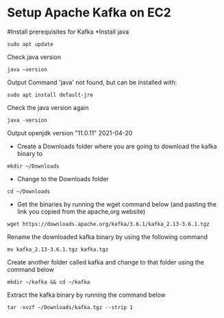 # Setup Apache Kafka on EC2
#Install prerequisites for Kafka
*Install java
```
sudo apt update
```
Check java version
```
java –version
```
Output
Command 'java' not found, but can be installed with:
```
sudo apt install default-jre
```
Check the java version again
```
java -version
```
Output
openjdk version "11.0.11" 2021-04-20

* Create a Downloads folder where you are going to download the kafka binary to

```
mkdir ~/Downloads
```

* Change to the Downloads folder

```
cd ~/Downloads
```

* Get the binaries by running the wget command below (and pasting the link you copied from the apache,org website)

```
wget https://downloads.apache.org/kafka/3.6.1/kafka_2.13-3.6.1.tgz
```

Rename the downloaded kafka binary by using the following command

```
mv kafka_2.13-3.6.1.tgz kafka.tgz
```

Create another folder called kafka and change to that folder using the command below
```
mkdir ~/kafka && cd ~/kafka
```

Extract the kafka binary by running the command below

```
tar -xvzf ~/Downloads/kafka.tgz --strip 1
```

